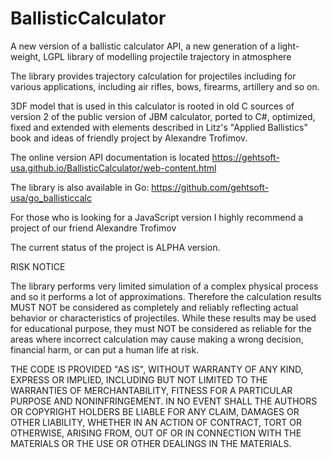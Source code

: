 # BallisticCalculator

A new version of a ballistic calculator API, a new generation of a
light-weight, LGPL library of modelling projectile trajectory in atmosphere

The library provides trajectory calculation for projectiles including for various
applications, including air rifles, bows, firearms, artillery and so on.

3DF model that is used in this calculator is rooted in old C sources of version 2 of the public version of JBM
calculator, ported to C#, optimized, fixed and extended with elements described in
Litz's "Applied Ballistics" book and ideas of friendly project by Alexandre Trofimov.

The online version API documentation is located https://gehtsoft-usa.github.io/BallisticCalculator/web-content.html

The library is also available in Go: https://github.com/gehtsoft-usa/go_ballisticcalc

For those who is looking for a JavaScript version I highly recommend a project of our friend Alexandre Trofimov

The current status of the project is ALPHA version.

RISK NOTICE

The library performs very limited simulation of a complex physical process and so it performs a lot
of approximations. Therefore the calculation results MUST NOT be considered as completely and reliably
reflecting actual behavior or characteristics of projectiles. While these results may be used for
educational purpose, they must NOT be considered as reliable for the areas where incorrect calculation may
cause making a wrong decision, financial harm, or can put a human life at risk.

THE CODE IS PROVIDED "AS IS", WITHOUT WARRANTY OF ANY KIND, EXPRESS OR IMPLIED, INCLUDING BUT NOT LIMITED TO THE
WARRANTIES OF MERCHANTABILITY, FITNESS FOR A PARTICULAR PURPOSE AND NONINFRINGEMENT. IN NO EVENT SHALL THE
AUTHORS OR COPYRIGHT HOLDERS BE LIABLE FOR ANY CLAIM, DAMAGES OR OTHER LIABILITY, WHETHER IN AN ACTION OF CONTRACT,
TORT OR OTHERWISE, ARISING FROM, OUT OF OR IN CONNECTION WITH THE MATERIALS OR THE USE OR OTHER DEALINGS IN THE MATERIALS.
